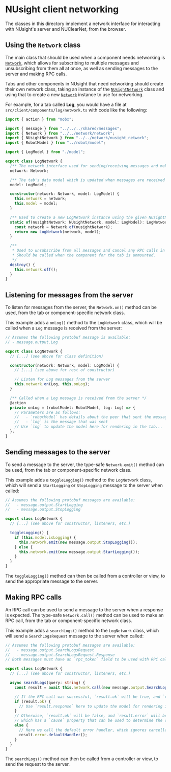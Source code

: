 # NUsight client networking

The classes in this directory implement a network interface for interacting with NUsight's server and NUClearNet, from the browser.

## Using the `Network` class

The main class that should be used when a component needs networking is [`Network`](./network.ts), which allows for subscribing to multiple messages and unsubscribing from them all at once, as well as sending messages to the server and making RPC calls.

Tabs and other components in NUsight that need networking should create their own network class, taking an instance of the [`NUsightNetwork`](./nusight_network.ts) class and using that to create a new [`Network`](./network.ts) instance to use for networking.

For example, for a tab called **Log**, you would have a file at `src/client/components/log/network.ts` with code like the following:

```ts
import { action } from "mobx";

import { message } from "../../../shared/messages";
import { Network } from "../../network/network";
import { NUsightNetwork } from "../../network/nusight_network";
import { RobotModel } from "../robot/model";

import { LogModel } from "./model";

export class LogNetwork {
  /** The network interface used for sending/receiving messages and making RPC calls */
  network: Network;

  /** The tab's data model which is updated when messages are received */
  model: LogModel;

  constructor(network: Network, model: LogModel) {
    this.network = network;
    this.model = model;
  }

  /** Used to create a new LogNetwork instance using the given NUsightNetwork and model */
  static of(nusightNetwork: NUsightNetwork, model: LogModel): LogNetwork {
    const network = Network.of(nusightNetwork);
    return new LogNetwork(network, model);
  }

  /**
   * Used to unsubscribe from all messages and cancel any RPC calls in progress.
   * Should be called when the component for the tab is unmounted.
   */
  destroy() {
    this.network.off();
  }
}
```

## Listening for messages from the server

To listen for messages from the server, the `Network.on()` method can be used, from the tab or component-specific network class.

This example adds a `onLog()` method to the `LogNetwork` class, which will be called when a `Log` message is received from the server:

```ts
// Assumes the following protobuf message is available:
// - message.output.Log

export class LogNetwork {
  // [...] (see above for class definition)

  constructor(network: Network, model: LogModel) {
    // [...] (see above for rest of constructor)

    // Listen for Log messages from the server
    this.network.on(Log, this.onLog);
  }

  /** Called when a Log message is received from the server */
  @action
  private onLog = (robotModel: RobotModel, log: Log) => {
    // Parameters are as follows:
    //   - `robotModel` has details about the peer that sent the message
    //   - `log` is the message that was sent
    // Use `log` to update the model here for rendering in the tab...
  };
}
```

## Sending messages to the server

To send a message to the server, the type-safe `Network.emit()` method can be used, from the tab or component-specific network class.

This example adds a `toggleLogging()` method to the `LogNetwork` class, which will send a `StartLogging` or `StopLogging` message to the server when called:

```ts
// Assumes the following protobuf messages are available:
//   - message.output.StartLogging
//   - message.output.StopLogging

export class LogNetwork {
  // [...] (see above for constructor, listeners, etc.)

  toggleLogging() {
    if (this.model.isLogging) {
      this.network.emit(new message.output.StopLogging());
    } else {
      this.network.emit(new message.output.StartLogging());
    }
  }
}
```

The `toggleLogging()` method can then be called from a controller or view, to send the appropriate message to the server.

## Making RPC calls

An RPC call can be used to send a message to the server when a response is expected. The type-safe `Network.call()` method can be used to make an RPC call, from the tab or component-specific network class.

This example adds a `searchLogs()` method to the `LogNetwork` class, which will send a `SearchLogsRequest` message to the server when called:

```ts
// Assumes the following protobuf messages are available:
//   - message.output.SearchLogsRequest
//   - message.output.SearchLogsRequest.Response
// Both messages must have an `rpc_token` field to be used with RPC calls.

export class LogNetwork {
  // [...] (see above for constructor, listeners, etc.)

  async searchLogs(query: string) {
    const result = await this.network.call(new message.output.SearchLogsRequest({ query: query }));

    // If the RPC call was successful, `result.ok` will be true, and `result.response` will be the response message
    if (result.ok) {
      // Use `result.response` here to update the model for rendering in the tab...
    }
    // Otherwise, `result.ok` will be false, and `result.error` will be an instance of `RpcError`,
    // which has a `cause` property that can be used to determine the cause of the error
    else {
      // Here we call the default error handler, which ignores cancellation errors and re-throws all other errors
      result.error.defaultHandler();
    }
  }
}
```

The `searchLogs()` method can then be called from a controller or view, to send the request to the server.
